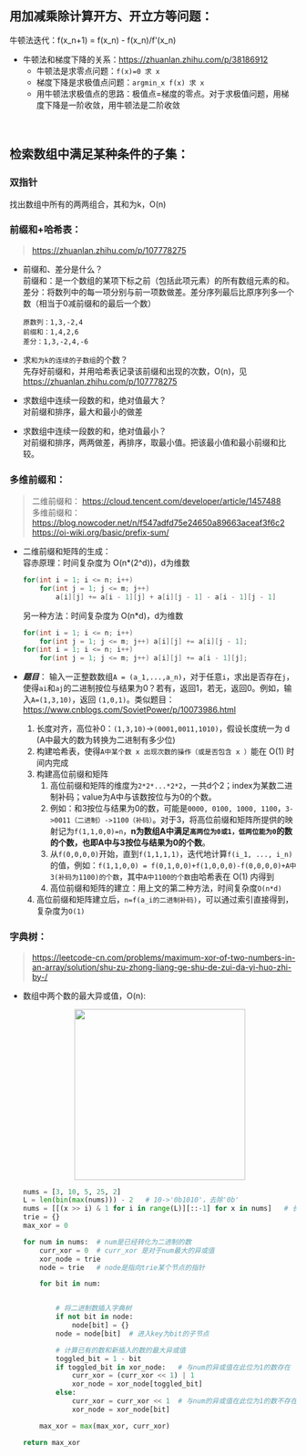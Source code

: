 ## 用加减乘除计算开方、开立方等问题：
牛顿法迭代：f(x_n+1) = f(x_n) - f(x_n)/f'(x_n)
  
* 牛顿法和梯度下降的关系：https://zhuanlan.zhihu.com/p/38186912  
  * 牛顿法是求零点问题：`f(x)=0 求 x`
  * 梯度下降是求极值点问题：`argmin_x f(x) 求 x`
  * 用牛顿法求极值点的思路：极值点=梯度的零点。对于求极值问题，用梯度下降是一阶收敛，用牛顿法是二阶收敛
  
<br>
    
## 检索数组中满足某种条件的子集：
### 双指针
找出数组中所有的两两组合，其和为k，O(n)
  
### 前缀和+哈希表：
> https://zhuanlan.zhihu.com/p/107778275   

* 前缀和、差分是什么？  
  前缀和：是一个数组的某项下标之前（包括此项元素）的所有数组元素的和。   
  差分：将数列中的每一项分别与前一项数做差。差分序列最后比原序列多一个数（相当于0减前缀和的最后一个数）  
  ```
  原数列：1,3,-2,4  
  前缀和：1,4,2,6  
  差分：1,3,-2,4,-6  
  ```

* 求`和为k的连续的子数组`的个数？   
  先存好前缀和，并用哈希表记录该前缀和出现的次数，O(n)，见 https://zhuanlan.zhihu.com/p/107778275 

* 求数组中连续一段数的和，绝对值最大？  
  对前缀和排序，最大和最小的做差

* 求数组中连续一段数的和，绝对值最小？  
  对前缀和排序，两两做差，再排序，取最小值。把该最小值和最小前缀和比较。
  
### 多维前缀和：
> 二维前缀和： 
https://cloud.tencent.com/developer/article/1457488  
> 多维前缀和： 
https://blog.nowcoder.net/n/f547adfd75e24650a89663aceaf3f6c2  
https://oi-wiki.org/basic/prefix-sum/
  
* 二维前缀和矩阵的生成：  
  容赤原理：时间复杂度为 O(n*(2^d))，d为维数
  ```c
  for(int i = 1; i <= n; i++)
      for(int j = 1; j <= m; j++)
          a[i][j] += a[i - 1][j] + a[i][j - 1] - a[i - 1][j - 1]
  ```
  另一种方法：时间复杂度为 O(n*d)，d为维数
  ```c
  for(int i = 1; i <= n; i++)
      for(int j = 1; j <= m; j++) a[i][j] += a[i][j - 1];
  for(int i = 1; i <= n; i++)
      for(int j = 1; j <= m; j++) a[i][j] += a[i - 1][j];
  ```
 
* ***题目***：
  输入一正整数数组`A = (a_1,...,a_n)`，对于任意`i`，求出是否存在`j`，使得`ai`和`aj`的二进制按位与结果为0？若有，返回1，若无，返回0。例如，输入`A=(1,3,10)`，返回 `(1,0,1)`。类似题目：https://www.cnblogs.com/SovietPower/p/10073986.html  
    1. 长度对齐，高位补0：`(1,3,10)`->`(0001,0011,1010)`，假设长度统一为 d (A中最大的数为转换为二进制有多少位)
    1. 构建哈希表，使得`A中某个数 x 出现次数的操作（或是否包含 x ）`能在 O(1) 时间内完成
    1. 构建高位前缀和矩阵  
        1. 高位前缀和矩阵的维度为`2*2*...*2*2`，一共d个2；index为某数二进制补码；value为A中与该数按位与为0的个数。
        1. 例如：和3按位与结果为0的数，可能是`0000, 0100, 1000, 1100`，`3->0011（二进制）->1100（补码）`。对于3，将高位前缀和矩阵所提供的映射记为`f(1,1,0,0)=n`，**n为数组A中满足`高两位为0或1，低两位能为0`的数的个数，也即A中与3按位与结果为0的个数**。
        1. 从`f(0,0,0,0)`开始，直到`f(1,1,1,1)`，迭代地计算`f(i_1, ..., i_n)`的值，例如：`f(1,1,0,0) = f(0,1,0,0)+f(1,0,0,0)-f(0,0,0,0)+A中3(补码为1100)的个数`，其中`A中1100的个数`由哈希表在 O(1) 内得到
        1. 高位前缀和矩阵的建立：用上文的第二种方法，时间复杂度`O(n*d)`
    1. 高位前缀和矩阵建立后，`n=f(a_i的二进制补码)`，可以通过索引直接得到，复杂度为`O(1)`

### 字典树：
> https://leetcode-cn.com/problems/maximum-xor-of-two-numbers-in-an-array/solution/shu-zu-zhong-liang-ge-shu-de-zui-da-yi-huo-zhi-by-/
* 数组中两个数的最大异或值，O(n):

  <p align="center" >
  <img src="https://pic.leetcode-cn.com/Figures/421/trie.png" height = "300">
  </p>

  ```python
  nums = [3, 10, 5, 25, 2]
  L = len(bin(max(nums))) - 2   # 10->'0b1010'，去除'0b'
  nums = [[(x >> i) & 1 for i in range(L)][::-1] for x in nums]   # 长度不够，高位补0
  trie = {}
  max_xor = 0

  for num in nums:  # num是已经转化为二进制的数
      curr_xor = 0  # curr_xor 是对于num最大的异或值
      xor_node = trie
      node = trie   # node是指向trie某个节点的指针

      for bit in num:


          # 将二进制数插入字典树
          if not bit in node:
              node[bit] = {}  
          node = node[bit]  # 进入key为bit的子节点 

          # 计算已有的数和新插入的数的最大异或值
          toggled_bit = 1 - bit
          if toggled_bit in xor_node:   # 与num的异或值在此位为1的数存在
              curr_xor = (curr_xor << 1) | 1
              xor_node = xor_node[toggled_bit]
          else:
              curr_xor = curr_xor << 1  # 与num的异或值在此位为1的数不存在
              xor_node = xor_node[bit]

      max_xor = max(max_xor, curr_xor)

  return max_xor
  ```
 
<br>
  
